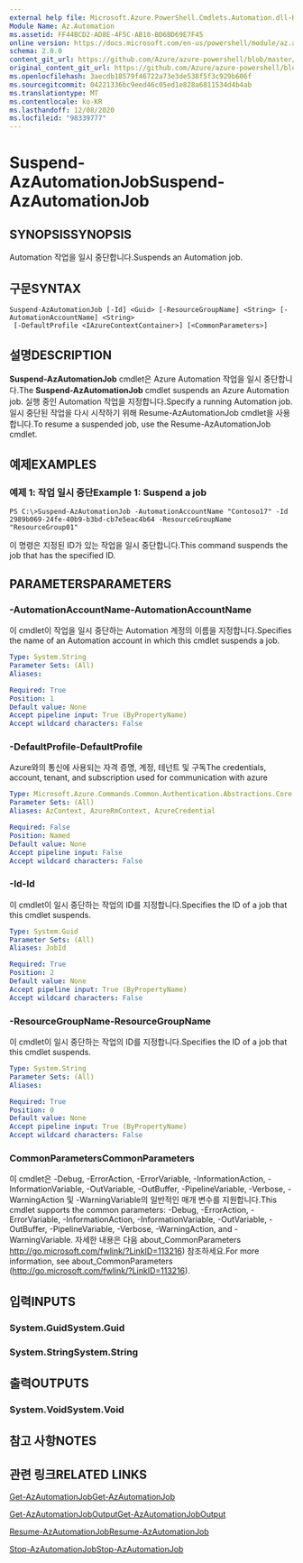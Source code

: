 ```yaml
---
external help file: Microsoft.Azure.PowerShell.Cmdlets.Automation.dll-Help.xml
Module Name: Az.Automation
ms.assetid: FF44BCD2-AD8E-4F5C-AB10-BD6BD69E7F45
online version: https://docs.microsoft.com/en-us/powershell/module/az.automation/suspend-azautomationjob
schema: 2.0.0
content_git_url: https://github.com/Azure/azure-powershell/blob/master/src/Automation/Automation/help/Suspend-AzAutomationJob.md
original_content_git_url: https://github.com/Azure/azure-powershell/blob/master/src/Automation/Automation/help/Suspend-AzAutomationJob.md
ms.openlocfilehash: 3aecdb18579f46722a73e3de538f5f3c929b606f
ms.sourcegitcommit: 04221336bc9eed46c05ed1e828a6811534d4b4ab
ms.translationtype: MT
ms.contentlocale: ko-KR
ms.lasthandoff: 12/08/2020
ms.locfileid: "98339777"
---
```

# <span data-ttu-id="69b9d-101">Suspend-AzAutomationJob</span><span class="sxs-lookup"><span data-stu-id="69b9d-101">Suspend-AzAutomationJob</span></span>

## <span data-ttu-id="69b9d-102">SYNOPSIS</span><span class="sxs-lookup"><span data-stu-id="69b9d-102">SYNOPSIS</span></span>
<span data-ttu-id="69b9d-103">Automation 작업을 일시 중단합니다.</span><span class="sxs-lookup"><span data-stu-id="69b9d-103">Suspends an Automation job.</span></span>

## <span data-ttu-id="69b9d-104">구문</span><span class="sxs-lookup"><span data-stu-id="69b9d-104">SYNTAX</span></span>

```
Suspend-AzAutomationJob [-Id] <Guid> [-ResourceGroupName] <String> [-AutomationAccountName] <String>
 [-DefaultProfile <IAzureContextContainer>] [<CommonParameters>]
```

## <span data-ttu-id="69b9d-105">설명</span><span class="sxs-lookup"><span data-stu-id="69b9d-105">DESCRIPTION</span></span>
<span data-ttu-id="69b9d-106">**Suspend-AzAutomationJob** cmdlet은 Azure Automation 작업을 일시 중단합니다.</span><span class="sxs-lookup"><span data-stu-id="69b9d-106">The **Suspend-AzAutomationJob** cmdlet suspends an Azure Automation job.</span></span>
<span data-ttu-id="69b9d-107">실행 중인 Automation 작업을 지정합니다.</span><span class="sxs-lookup"><span data-stu-id="69b9d-107">Specify a running Automation job.</span></span>
<span data-ttu-id="69b9d-108">일시 중단된 작업을 다시 시작하기 위해 Resume-AzAutomationJob cmdlet을 사용 합니다.</span><span class="sxs-lookup"><span data-stu-id="69b9d-108">To resume a suspended job, use the Resume-AzAutomationJob cmdlet.</span></span>

## <span data-ttu-id="69b9d-109">예제</span><span class="sxs-lookup"><span data-stu-id="69b9d-109">EXAMPLES</span></span>

### <span data-ttu-id="69b9d-110">예제 1: 작업 일시 중단</span><span class="sxs-lookup"><span data-stu-id="69b9d-110">Example 1: Suspend a job</span></span>
```
PS C:\>Suspend-AzAutomationJob -AutomationAccountName "Contoso17" -Id 2989b069-24fe-40b9-b3bd-cb7e5eac4b64 -ResourceGroupName "ResourceGroup01"
```

<span data-ttu-id="69b9d-111">이 명령은 지정된 ID가 있는 작업을 일시 중단합니다.</span><span class="sxs-lookup"><span data-stu-id="69b9d-111">This command suspends the job that has the specified ID.</span></span>

## <span data-ttu-id="69b9d-112">PARAMETERS</span><span class="sxs-lookup"><span data-stu-id="69b9d-112">PARAMETERS</span></span>

### <span data-ttu-id="69b9d-113">-AutomationAccountName</span><span class="sxs-lookup"><span data-stu-id="69b9d-113">-AutomationAccountName</span></span>
<span data-ttu-id="69b9d-114">이 cmdlet이 작업을 일시 중단하는 Automation 계정의 이름을 지정합니다.</span><span class="sxs-lookup"><span data-stu-id="69b9d-114">Specifies the name of an Automation account in which this cmdlet suspends a job.</span></span>

```yaml
Type: System.String
Parameter Sets: (All)
Aliases:

Required: True
Position: 1
Default value: None
Accept pipeline input: True (ByPropertyName)
Accept wildcard characters: False
```

### <span data-ttu-id="69b9d-115">-DefaultProfile</span><span class="sxs-lookup"><span data-stu-id="69b9d-115">-DefaultProfile</span></span>
<span data-ttu-id="69b9d-116">Azure와의 통신에 사용되는 자격 증명, 계정, 테넌트 및 구독</span><span class="sxs-lookup"><span data-stu-id="69b9d-116">The credentials, account, tenant, and subscription used for communication with azure</span></span>

```yaml
Type: Microsoft.Azure.Commands.Common.Authentication.Abstractions.Core.IAzureContextContainer
Parameter Sets: (All)
Aliases: AzContext, AzureRmContext, AzureCredential

Required: False
Position: Named
Default value: None
Accept pipeline input: False
Accept wildcard characters: False
```

### <span data-ttu-id="69b9d-117">-Id</span><span class="sxs-lookup"><span data-stu-id="69b9d-117">-Id</span></span>
<span data-ttu-id="69b9d-118">이 cmdlet이 일시 중단하는 작업의 ID를 지정합니다.</span><span class="sxs-lookup"><span data-stu-id="69b9d-118">Specifies the ID of a job that this cmdlet suspends.</span></span>

```yaml
Type: System.Guid
Parameter Sets: (All)
Aliases: JobId

Required: True
Position: 2
Default value: None
Accept pipeline input: True (ByPropertyName)
Accept wildcard characters: False
```

### <span data-ttu-id="69b9d-119">-ResourceGroupName</span><span class="sxs-lookup"><span data-stu-id="69b9d-119">-ResourceGroupName</span></span>
<span data-ttu-id="69b9d-120">이 cmdlet이 일시 중단하는 작업의 ID를 지정합니다.</span><span class="sxs-lookup"><span data-stu-id="69b9d-120">Specifies the ID of a job that this cmdlet suspends.</span></span>

```yaml
Type: System.String
Parameter Sets: (All)
Aliases:

Required: True
Position: 0
Default value: None
Accept pipeline input: True (ByPropertyName)
Accept wildcard characters: False
```

### <span data-ttu-id="69b9d-121">CommonParameters</span><span class="sxs-lookup"><span data-stu-id="69b9d-121">CommonParameters</span></span>
<span data-ttu-id="69b9d-122">이 cmdlet은 -Debug, -ErrorAction, -ErrorVariable, -InformationAction, -InformationVariable, -OutVariable, -OutBuffer, -PipelineVariable, -Verbose, -WarningAction 및 -WarningVariable의 일반적인 매개 변수를 지원합니다.</span><span class="sxs-lookup"><span data-stu-id="69b9d-122">This cmdlet supports the common parameters: -Debug, -ErrorAction, -ErrorVariable, -InformationAction, -InformationVariable, -OutVariable, -OutBuffer, -PipelineVariable, -Verbose, -WarningAction, and -WarningVariable.</span></span> <span data-ttu-id="69b9d-123">자세한 내용은 다음 about_CommonParameters http://go.microsoft.com/fwlink/?LinkID=113216) 참조하세요.</span><span class="sxs-lookup"><span data-stu-id="69b9d-123">For more information, see about_CommonParameters (http://go.microsoft.com/fwlink/?LinkID=113216).</span></span>

## <span data-ttu-id="69b9d-124">입력</span><span class="sxs-lookup"><span data-stu-id="69b9d-124">INPUTS</span></span>

### <span data-ttu-id="69b9d-125">System.Guid</span><span class="sxs-lookup"><span data-stu-id="69b9d-125">System.Guid</span></span>

### <span data-ttu-id="69b9d-126">System.String</span><span class="sxs-lookup"><span data-stu-id="69b9d-126">System.String</span></span>

## <span data-ttu-id="69b9d-127">출력</span><span class="sxs-lookup"><span data-stu-id="69b9d-127">OUTPUTS</span></span>

### <span data-ttu-id="69b9d-128">System.Void</span><span class="sxs-lookup"><span data-stu-id="69b9d-128">System.Void</span></span>

## <span data-ttu-id="69b9d-129">참고 사항</span><span class="sxs-lookup"><span data-stu-id="69b9d-129">NOTES</span></span>

## <span data-ttu-id="69b9d-130">관련 링크</span><span class="sxs-lookup"><span data-stu-id="69b9d-130">RELATED LINKS</span></span>

[<span data-ttu-id="69b9d-131">Get-AzAutomationJob</span><span class="sxs-lookup"><span data-stu-id="69b9d-131">Get-AzAutomationJob</span></span>](./Get-AzAutomationJob.md)

[<span data-ttu-id="69b9d-132">Get-AzAutomationJobOutput</span><span class="sxs-lookup"><span data-stu-id="69b9d-132">Get-AzAutomationJobOutput</span></span>](./Get-AzAutomationJobOutput.md)

[<span data-ttu-id="69b9d-133">Resume-AzAutomationJob</span><span class="sxs-lookup"><span data-stu-id="69b9d-133">Resume-AzAutomationJob</span></span>](./Resume-AzAutomationJob.md)

[<span data-ttu-id="69b9d-134">Stop-AzAutomationJob</span><span class="sxs-lookup"><span data-stu-id="69b9d-134">Stop-AzAutomationJob</span></span>](./Stop-AzAutomationJob.md)



